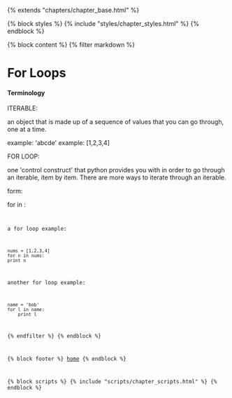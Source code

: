 {% extends "chapters/chapter_base.html" %}

{% block styles %}
  {% include "styles/chapter_styles.html" %}
{% endblock %}

{% block content %}
{% filter markdown %}
# For Loops

#### Terminology

ITERABLE:

an object that is made up of a sequence of values that you can go through, one at a time.  

example: 'abcde'
example: [1,2,3,4]

FOR LOOP:

one 'control construct' that python provides you with in order to go through an iterable, item by item. There are more ways to iterate through an iterable. 

form: 

for <temporary variable> in <iterable>:
    <code>

a for loop example:

    nums = [1,2,3,4]
    for n in nums:
    print n

another for loop example:

    name = 'bob'
    for l in name:
        print l
{% endfilter %}
{% endblock %}

{% block footer %}
  <a href="/">home</a>
{% endblock %}

{% block scripts %}
  {% include "scripts/chapter_scripts.html" %}
{% endblock %}
